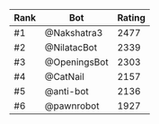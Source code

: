 Rank|Bot|Rating
---|---|---
#1|@Nakshatra3|2477
#2|@NilatacBot|2339
#3|@OpeningsBot|2303
#4|@CatNail|2157
#5|@anti-bot|2136
#6|@pawnrobot|1927
